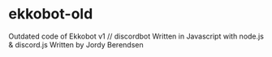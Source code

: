 # ekkobot-old
 Outdated code of Ekkobot v1 // discordbot 
 Written in Javascript with node.js & discord.js
 Written by Jordy Berendsen
